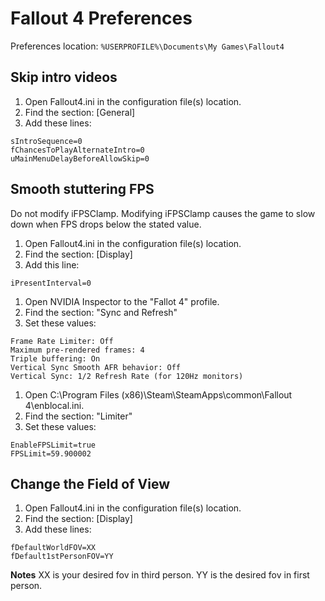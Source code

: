 # Fallout 4 Preferences

Preferences location: `%USERPROFILE%\Documents\My Games\Fallout4`

## Skip intro videos

1. Open Fallout4.ini in the configuration file(s) location.
2. Find the section: [General]
3. Add these lines:

```
sIntroSequence=0
fChancesToPlayAlternateIntro=0 
uMainMenuDelayBeforeAllowSkip=0
```

## Smooth stuttering FPS

Do not modify iFPSClamp. Modifying iFPSClamp causes the game to slow down when FPS drops below the stated value. 

1. Open Fallout4.ini in the configuration file(s) location.
2. Find the section: [Display]
3. Add this line:

```
iPresentInterval=0
```

1. Open NVIDIA Inspector to the "Fallot 4" profile.
2. Find the section: "Sync and Refresh"
3. Set these values:

```
Frame Rate Limiter: Off
Maximum pre-rendered frames: 4
Triple buffering: On
Vertical Sync Smooth AFR behavior: Off
Vertical Sync: 1/2 Refresh Rate (for 120Hz monitors)
```

1. Open C:\Program Files (x86)\Steam\SteamApps\common\Fallout 4\enblocal.ini.
2. Find the section: "Limiter"
3. Set these values:

```
EnableFPSLimit=true
FPSLimit=59.900002
```

## Change the Field of View

1. Open Fallout4.ini in the configuration file(s) location.
2. Find the section: [Display]
3. Add these lines:

```
fDefaultWorldFOV=XX
fDefault1stPersonFOV=YY
```

**Notes**
XX is your desired fov in third person.
YY is the desired fov in first person.
